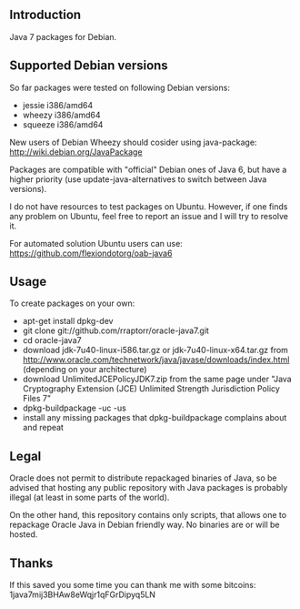 Introduction
------------

Java 7 packages for Debian.

Supported Debian versions
-------------------------

So far packages were tested on following Debian versions:

- jessie i386/amd64
- wheezy i386/amd64
- squeeze i386/amd64

New users of Debian Wheezy should cosider using java-package:
<http://wiki.debian.org/JavaPackage>

Packages are compatible with "official" Debian ones of Java 6, but
have a higher priority (use update-java-alternatives to switch between
Java versions).

I do not have resources to test packages on Ubuntu. However, if one
finds any problem on Ubuntu, feel free to report an issue and I will
try to resolve it.

For automated solution Ubuntu users can use:
<https://github.com/flexiondotorg/oab-java6>

Usage
-----

To create packages on your own:

- apt-get install dpkg-dev
- git clone git://github.com/rraptorr/oracle-java7.git
- cd oracle-java7
- download jdk-7u40-linux-i586.tar.gz or jdk-7u40-linux-x64.tar.gz from
  <http://www.oracle.com/technetwork/java/javase/downloads/index.html>
  (depending on your architecture)
- download UnlimitedJCEPolicyJDK7.zip from the same page under "Java
  Cryptography Extension (JCE) Unlimited Strength Jurisdiction Policy
  Files 7"
- dpkg-buildpackage -uc -us
- install any missing packages that dpkg-buildpackage complains about
  and repeat

Legal
-----

Oracle does not permit to distribute repackaged binaries of Java, so
be advised that hosting any public repository with Java packages is
probably illegal (at least in some parts of the world).

On the other hand, this repository contains only scripts, that allows
one to repackage Oracle Java in Debian friendly way. No binaries are
or will be hosted.

Thanks
------

If this saved you some time you can thank me with some bitcoins:
1java7mij3BHAw8eWqjr1qFGrDipyq5LN
